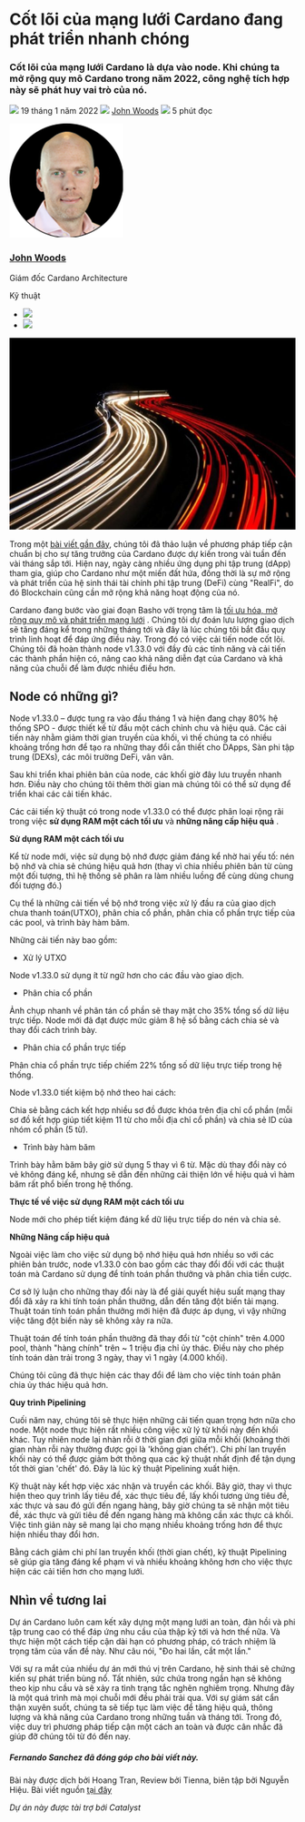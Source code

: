 # Cốt lõi của mạng lưới Cardano đang phát triển nhanh chóng

### **Cốt lõi của mạng lưới Cardano là dựa vào node. Khi chúng ta mở rộng quy mô Cardano trong năm 2022, công nghệ tích hợp này sẽ phát huy vai trò của nó.**

![](img/2022-01-19-the-beating-heart-of-a-fast-growing-network.002.png) 19 tháng 1 năm 2022 ![](img/2022-01-19-the-beating-heart-of-a-fast-growing-network.002.png) [John Woods](/en/blog/authors/john-woods/page-1/) ![](img/2022-01-19-the-beating-heart-of-a-fast-growing-network.003.png) 5 phút đọc

![John Woods](img/2022-01-19-the-beating-heart-of-a-fast-growing-network.004.png)[](/en/blog/authors/john-woods/page-1/)

### [**John Woods**](/en/blog/authors/john-woods/page-1/)

Giám đốc Cardano Architecture

Kỹ thuật

- ![](img/2022-01-19-the-beating-heart-of-a-fast-growing-network.005.png)[](https://www.linkedin.com/in/johnalanwoods/ "LinkedIn")
- ![](img/2022-01-19-the-beating-heart-of-a-fast-growing-network.006.png)[](https://github.com/johnalanwoods "GitHub")

![Nhịp đập từ mạng lưới đang phát triển nhanh chóng](img/2022-01-19-the-beating-heart-of-a-fast-growing-network.007.jpeg)

Trong một [bài viết gần đây](https://iohk.io/en/blog/posts/2021/11/22/slow-and-steady-wins-the-race-network-evolution-for-network-growth/), chúng tôi đã thảo luận về phương pháp tiếp cận chuẩn bị cho sự tăng trưởng của Cardano được dự kiến trong vài tuần đến vài tháng sắp tới. Hiện nay, ngày càng nhiều ứng dụng phi tập trung (dApp) tham gia, giúp cho Cardano như một miến đất hứa, đồng thời là sự mở rộng và phát triển của hệ sinh thái tài chính phi tập trung (DeFi) cùng "RealFi", do đó Blockchain cũng cần mở rộng khả năng hoạt động của nó.

Cardano đang bước vào giai đoạn Basho với trọng tâm là [tối ưu hóa, mở rộng quy mô và phát triển mạng lưới](https://iohk.io/en/blog/posts/2022/01/14/how-we-re-scaling-cardano-in-2022/) . Chúng tôi dự đoán lưu lượng giao dịch sẽ tăng đáng kể trong những tháng tới và đây là lúc chúng tôi bắt đầu quy trình linh hoạt để đáp ứng điều này. Trong đó có việc cải tiến node cốt lõi. Chúng tôi đã hoàn thành node v1.33.0 với đầy đủ các tỉnh năng và cải tiến các thành phần hiện có, nâng cao khả năng diễn đạt của Cardano và khả năng của chuỗi để làm được nhiều điều hơn.

## **Node có những gì?**

Node v1.33.0 – được tung ra vào đầu tháng 1 và hiện đang chạy 80% hệ thống SPO - được thiết kế từ đầu một cách chỉnh chu và hiệu quả. Các cải tiến này nhằm giảm thời gian truyền của khối, vì thế chúng ta có nhiều khoảng trống hơn để tạo ra những thay đổi cần thiết cho DApps, Sàn phi tập trung (DEXs), các môi trường DeFi, vân vân.

Sau khi triển khai phiên bản của node, các khối giờ đây lưu truyền nhanh hơn. Điều này cho chúng tôi thêm thời gian mà chúng tôi có thể sử dụng để triển khai các cải tiến khác.

Các cải tiến kỹ thuật có trong node v1.33.0 có thể được phân loại rộng rãi trong việc **sử dụng RAM một cách tối ưu** và **những nâng cấp hiệu quả** .

**Sử dụng RAM một cách tối ưu**

Kể từ node mới, việc sử dụng bộ nhớ được giảm đáng kể nhờ hai yếu tố: nén bộ nhớ và chia sẻ chúng hiệu quả hơn (thay vì chia nhiều phiên bản từ cùng một đối tượng, thì hệ thống sẽ phân ra làm nhiều luồng để cùng dùng chung đối tượng đó.)

Cụ thể là những cải tiến về bộ nhớ trong việc xử lý đầu ra của giao dịch chưa thanh toán(UTXO), phân chia cổ phần, phân chia cổ phần trực tiếp của các pool, và trình bày hàm băm.

Những cải tiến này bao gồm:

- Xử lý UTXO

Node v1.33.0 sử dụng ít từ ngữ hơn cho các đầu vào giao dịch.

- Phân chia cổ phần

Ảnh chụp nhanh về phân tán cổ phần sẽ thay mặt cho 35% tổng số dữ liệu trực tiếp. Node mới đã đạt được mức giảm 8 hệ số bằng cách chia sẻ và thay đổi cách trình bày.

- Phân chia cổ phần trực tiếp

Phân chia cổ phần trực tiếp chiếm 22% tổng số dữ liệu trực tiếp trong hệ thống.

Node v1.33.0 tiết kiệm bộ nhớ theo hai cách:

Chia sẻ bằng cách kết hợp nhiều sơ đồ được khóa trên địa chỉ cổ phần (mỗi sơ đồ kết hợp giúp tiết kiệm 11 từ cho mỗi địa chỉ cổ phần) và chia sẻ ID của nhóm cổ phần (5 từ).

- Trình bày hàm băm

Trình bày hằm băm bây giờ sử dụng 5 thay vì 6 từ. Mặc dù thay đổi này có vẻ không đáng kể, nhưng sẽ dẫn đến những cải thiện lớn về hiệu quả vì hàm băm rất phổ biến trong hệ thống.

**Thực tế về việc sử dụng RAM một cách tối ưu**

Node mới cho phép tiết kiệm đáng kể dữ liệu trực tiếp do nén và chia sẻ.

**Những Nâng cấp hiệu quả**

Ngoài việc làm cho việc sử dụng bộ nhớ hiệu quả hơn nhiều so với các phiên bản trước, node v1.33.0 còn bao gồm các thay đổi đối với các thuật toán mà Cardano sử dụng để tính toán phần thưởng và phân chia tiền cược.

Cơ sở lý luận cho những thay đổi này là để giải quyết hiệu suất mạng thay đổi đã xảy ra khi tính toán phần thưởng, dẫn đến tăng đột biến tải mạng. Thuật toán tính toán phần thưởng mới hiện đã được áp dụng, vì vậy những việc tăng đột biến này sẽ không xảy ra nữa.

Thuật toán để tính toán phần thưởng đã thay đổi từ "cột chính" trên 4.000 pool, thành "hàng chính" trên ~ 1 triệu địa chỉ ủy thác. Điều này cho phép tính toán dàn trải trong 3 ngày, thay vì 1 ngày (4.000 khối).

Chúng tôi cũng đã thực hiện các thay đổi để làm cho việc tính toán phân chia ủy thác hiệu quả hơn.

**Quy trình Pipelining**

Cuối năm nay, chúng tôi sẽ thực hiện những cải tiến quan trọng hơn nữa cho node. Một node thực hiện rất nhiều công việc xử lý từ khối này đến khối khác. Tuy nhiên node lại nhàn rỗi ở thời gian đợi giữa mỗi khối (khoảng thời gian nhàn rỗi này thường được gọi là 'không gian chết'). Chi phí lan truyền khối này có thể được giảm bớt thông qua các kỹ thuật nhất định để tận dụng tốt thời gian 'chết' đó. Đây là lúc kỹ thuật Pipelining xuất hiện.

Kỹ thuật này kết hợp việc xác nhận và truyền các khối. Bây giờ, thay vì thực hiện theo quy trình lấy tiêu đề, xác thực tiêu đề, lấy khối tương ứng tiêu đề, xác thực và sau đó gửi đến ngang hàng, bây giờ chúng ta sẽ nhận một tiêu đề, xác thực và gửi tiêu đề đến ngang hàng mà không cần xác thực cả khối. Việc tinh giản này sẽ mang lại cho mạng nhiều khoảng trống hơn để thực hiện nhiều thay đổi hơn.

Bằng cách giảm chi phí lan truyền khối (thời gian chết), kỹ thuật Pipelining sẽ giúp gia tăng đáng kể phạm vi và nhiều khoảng không hơn cho việc thực hiện các cải tiến hơn cho mạng lưới.

## **Nhìn về tương lai**

Dự án Cardano luôn cam kết xây dựng một mạng lưới an toàn, đàn hồi và phi tập trung cao có thể đáp ứng nhu cầu của thập kỷ tới và hơn thế nữa. Và thực hiện một cách tiếp cận dài hạn có phương pháp, có trách nhiệm là trọng tâm của vấn đề này. Như câu nói, "Đo hai lần, cắt một lần."

Với sự ra mắt của nhiều dự án mới thú vị trên Cardano, hệ sinh thái sẽ chứng kiến sự phát triển bùng nổ. Tất nhiên, sức chứa trong ngắn hạn sẽ không theo kịp nhu cầu và sẽ xảy ra tình trạng tắc nghẽn nghiêm trọng. Nhưng đây là một quá trình mà mọi chuỗi mới đều phải trải qua. Với sự giám sát cẩn thận xuyên suốt, chúng ta sẽ tiếp tục làm việc để tăng hiệu quả, thông lượng và khả năng của Cardano trong những tuần và tháng tới. Trong đó, việc duy trì phương pháp tiếp cận một cách an toàn và được cân nhắc đã giúp đỡ chúng tôi từ đó đến nay.

##### **Fernando Sanchez đã đóng góp cho bài viết này**.

Bài này được dịch bởi Hoang Tran, Review bởi Tienna, biên tập bởi Nguyễn Hiệu. Bài viết nguồn [tại đây]( https://iohk.io/en/blog/posts/2022/01/19/the-beating-heart-of-a-fast-growing-network)

*Dự án này được tài trợ bới Catalyst*
